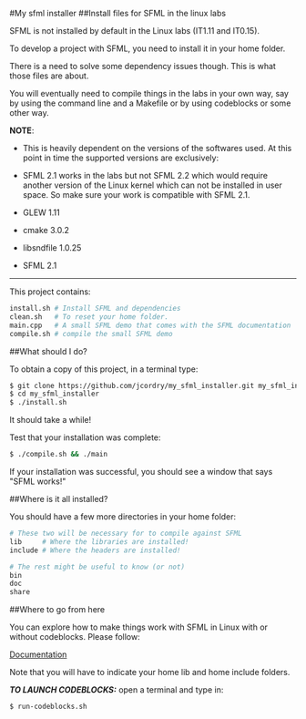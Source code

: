 #My sfml installer
##Install files for SFML in the linux labs

SFML is not installed by default in the Linux labs (IT1.11 and IT0.15).

To develop a project with SFML, you need to install it in your home
folder.

There is a need to solve some dependency issues though. This is what
those files are about.

You will eventually need to compile things in the labs in your own way,
say by using the command line and a Makefile or by using codeblocks or
some other way.

**NOTE**:

- This is heavily dependent on the versions of the softwares used. At this
  point in time the supported versions are exclusively:
- SFML 2.1 works in the labs but not SFML 2.2 which would require another
  version of the Linux kernel which can not be installed in user space.  So
  make sure your work is compatible with SFML 2.1.


- GLEW 1.11
- cmake 3.0.2
- libsndfile 1.0.25
- SFML 2.1

---

This project contains:

```bash
install.sh # Install SFML and dependencies
clean.sh   # To reset your home folder.
main.cpp   # A small SFML demo that comes with the SFML documentation
compile.sh # compile the small SFML demo
```

##What should I do?

To obtain a copy of this project, in a terminal type:

```bash
$ git clone https://github.com/jcordry/my_sfml_installer.git my_sfml_installer
$ cd my_sfml_installer
$ ./install.sh
```

It should take a while!

Test that your installation was complete:

```bash
$ ./compile.sh && ./main
```

If your installation was successful, you should see a window that says "SFML
works!"

##Where is it all installed?

You should have a few more directories in your home folder:

```bash
# These two will be necessary for to compile against SFML
lib     # Where the libraries are installed!
include # Where the headers are installed!

# The rest might be useful to know (or not)
bin
doc
share
```

##Where to go from here

You can explore how to make things work with SFML in Linux with or without
codeblocks. Please follow:

[Documentation](http://sfml-dev.org/tutorials/2.1/)

Note that you will have to indicate your home lib and home include folders.

***TO LAUNCH CODEBLOCKS:*** open a terminal and type in:

```bash
$ run-codeblocks.sh
```
